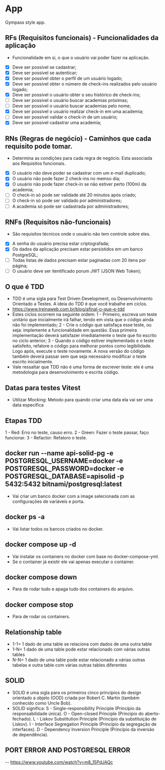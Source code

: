 # App

Gympass style app.

## RFs (Requisitos funcionais) - Funcionalidades da aplicação
- Funcionalidade em si, o que o usuário vai poder fazer na aplicação.

- [x] Deve ser possível se cadastrar;
- [x] Deve ser possível se autenticar;
- [x] Deve ser possível obter o perfil de um usuário logado;
- [x] Deve ser possível obter o número de check-ins realizados pelo usuário logado;
- [x] Deve ser possível o usuário obter o seu histórico de check-ins;
- [ ] Deve ser possível o usuário buscar academias próximas;
- [ ] Deve ser possível o usuário buscar academias pelo nome;
- [x] Deve ser possível o usuário realizar check-in em uma academia;
- [ ] Deve ser possível validar o check-in de um usuário;
- [x] Deve ser possível cadastrar uma academia;

## RNs (Regras de negócio) - Caminhos que cada requisito pode tomar.
- Determina as condições para cada regra de negócio. Esta associada aos Requisitos funcionais.

- [x] O usuário não deve poder se cadastrar com um e-mail duplicado;
- [x] O usuário não pode fazer 2 check-ins no memso dia;
- [x] O usuário não pode fazer check-in se não estiver perto (100m) da academia;
- [ ] O check-in só pode ser validade até 20 minutos após criado;
- [ ] O check-in só pode ser validado por administradores;
- [ ] A academia só pode ser cadastrada por administradores;

## RNFs (Requisitos não-funcionais)
- São requisitos técnicos onde o usuário não tem controle sobre eles.

- [x] A senha do usuário precisa estar criptografada;
- [x] Os dados da aplicação precisam estar persistidos em um banco PostgreSQL;
- [ ] Todas listas de dados precisam estar paginadas com 20 itens por página;
- [ ] O usuário deve ser itentificado porum JWT (JSON Web Token);

## O que é TDD
- TDD é uma sigla para Test Driven Development, ou Desenvolvimento Orientado a Testes. A ideia do TDD é que você trabalhe em ciclos.
- https://www.treinaweb.com.br/blog/afinal-o-que-e-tdd 
- Estes ciclos ocorrem na seguinte ordem:
1 - Primeiro, escreva um teste unitário que inicialmente irá falhar, tendo em vista que o código ainda não foi implementado;
2 - Crie o código que satisfaça esse teste, ou seja: implemente a funcionalidade em questão. Essa primeira implementação deverá satisfazer imediatamente o teste que foi escrito no ciclo anterior;
3 - Quando o código estiver implementado e o teste satisfeito, refatore o código para melhorar pontos como legibilidade. Logo após, execute o teste novamente. A nova versão do código também deverá passar sem que seja necessário modificar o teste escrito inicialmente.
- Vale ressaltar que TDD não é uma forma de escrever teste: ele é uma metodologia para desenvolvimento e escrita código.

## Datas para testes Vitest
- Utilizar Mocking: Metodo para quando criar uma data ela vai ser uma data específica

## Etapas TDD
1 - Red: Erro no teste, causo erro.
2 - Green: Fazer o teste passar, faço funcionar.
3 - Refactor: Refatoro o teste.

## docker run --name api-solid-pg -e POSTGRESQL_USERNAME=docker -e POSTGRESQL_PASSWORD=docker -e POSTGRESQL_DATABASE=apisolid -p 5432:5432 bitnami/postgresql:latest
- Vai criar um banco docker com a image selecionada com as configurações de variáveis e porta.

## docker ps -a
- Vai listar todos os bancos criados no docker.

## docker compose up -d
- Vai instalar os containers no docker com base no docker-compose-yml.
- Se o container já existir ele vai apenas executar o container.

## docker compose down
- Para de rodar tudo e apaga tudo dos containers do arquivo.

## docker compose stop
- Para de rodar os containers.

## Relationship table
- 1-1= 1 dado de uma table se relaciona com dados de uma outra table
- 1-N= 1 dado de uma table pode estar relacionado com várias outras tables
- N-N= 1 dado de uma table pode estar relacionado a várias outras tabelas e outra table com várias outras tables diferentes

## SOLID
- SOLID é uma sigla para os primeiros cinco princípios do design orientado a objeto (OOD) criada por Robert C. Martin (também conhecido como Uncle Bob).
- SOLID significa:
S - Single-responsibility Principle (Princípio da responsabilidade única).
O - Open-closed Principle (Princípio do aberto-fechado).
L - Liskov Substitution Principle (Princípio da substituição de Liskov).
I - Interface Segregation Principle (Princípio da segregação de interfaces).
D - Dependency Inversion Principle (Princípio da inversão de dependência).

## PORT ERROR AND POSTGRESQL ERROR
-- https://www.youtube.com/watch?v=m8_15PdJAQc